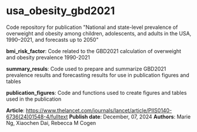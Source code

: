 # usa_obesity_gbd2021

Code repository for publication "National and state-level prevalence of overweight and obesity among children, adolescents, and adults in the USA, 1990–2021, and forecasts up to 2050"

**bmi_risk_factor**: Code related to the GBD2021 calculation of overweight and obesity prevalence 1990-2021

**summary_resuls**: Code used to prepare and summarize GBD2021 prevalence results and forecasting results for use in publication figures and tables

**publication_figures**: Code and functions used to create figures and tables used in the publication

**Article**: https://www.thelancet.com/journals/lancet/article/PIIS0140-6736(24)01548-4/fulltext
**Publish date**: December, 07, 2024
**Authors**: Marie Ng, Xiaochen Dai, Rebecca M Cogen
